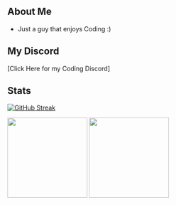 
## About Me
* Just a guy that enjoys Coding :)


## My Discord

[Click Here for my Coding Discord]

## Stats

[![GitHub Streak](https://github-readme-streak-stats.herokuapp.com?user=WeziCoding&theme=dark&date_format=M%20j%5B%2C%20Y%5D&fire=158EF3&ring=158EF3&currStreakLabel=158EF3)](https://git.io/streak-stats)



<p align="left">
  <img height="180rem" src="https://github-readme-stats-eight-theta.vercel.app/api?username=WeziCoding&layout=compact&show_icons=true&include_all_commits=true&hide_border=true&count_private=true&title_color=158EF3&icon_color=a960ff&text_color=ffffff&bg_color=0c0b0c"/>
  <img height="180rem" src="https://github-readme-stats-eight-theta.vercel.app/api/top-langs/?username=WeziCoding&langs_count=10&layout=compact&hide_border=true&title_color=158EF3&icon_color=a960ff&text_color=ffffff&bg_color=0c0b0c"/>
</a>
</p>


